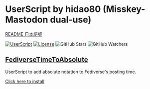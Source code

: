 # UserScript by hidao80 (Misskey-Mastodon dual-use)

[README 日本語版](./README_ja.md)

[![UserScript](https://img.shields.io/badge/Framework-UserScript-blue.svg)](https://en.wikipedia.org/wiki/Userscript)
[![License](https://img.shields.io/github/license/hidao80/UserScript)](/LICENSE)
![GitHub Stars](https://img.shields.io/github/stars/hidao80/UserScript?style=social)
![GitHub Watchers](https://img.shields.io/github/watchers/hidao80/UserScript?style=social)

## [FediverseTimeToAbsolute](./FediverseTimeToAbsolute/README.md)

UserScript to add absolute notation to Fediverse's posting time.

[Click here to install](https://github.com/hidao80/UserScript/raw/main/src/FediverseTimeToAbsolute/FediverseTimeToAbsolute.user.js)
